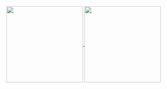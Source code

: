 <!-- My GitHub stats -->
<a href="https://github.com/tmrsich">
  <img height=200 align="center" src="https://github-readme-stats-lake-tau-46.vercel.app/api?username=tmrsich&count_private=true&theme=algolia"/>
</a>
<!-- My top languages -->
<a href="https://github.com/tmrsich">
  <img height=200 align="center" src="https://github-readme-stats-thomas-mrsichs-projects.vercel.app/api/top-langs/?username=tmrsich&theme=algolia&layout=compact&langs_count=15&count_private=true&card_width=320"/>
</a>
